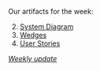 Our artifacts for the week:

2. [System Diagram](https://github.com/Cash-Economy/BMGF/blob/master/Artifacts/System%20Diagram.jpg)
3. [Wedges](https://github.com/Cash-Economy/BMGF/blob/master/Artifacts/elements/Wedges.md)
1. [User Stories](https://github.com/Cash-Economy/BMGF/blob/master/Artifacts/elements/User%20Stories.md)


[*Weekly update*](https://github.com/Cash-Economy/BMGF/blob/master/Weekly-Status-Report/8.29%20to%209.4)
